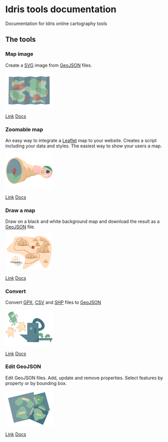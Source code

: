 # Idris tools documentation

Documentation for Idris online cartography tools

## The tools

### Map image

Create a [SVG](https://en.wikipedia.org/wiki/Scalable_Vector_Graphics) image from [GeoJSON](https://en.wikipedia.org/wiki/GeoJSON) files.

<img src="/img/tool-map-image.png" width="150" />

[Link](http://www.idris-maps.com/tools/image-map)
[Docs](/image-map)

### Zoomable map

An easy way to integrate a [Leaflet](http://leafletjs.com/) map to your website. Creates a script including your data and styles. The easiest way to show your users a map.

<img src="/img/tool-zoomable-map.png" width="150" />

[Link](http://www.idris-maps.com/tools/zoomable-map)
[Docs](/zoomable-map)

### Draw a map

Draw on a black and white background map and download the result as a [GeoJSON](https://en.wikipedia.org/wiki/GeoJSON) file.

<img src="/img/tool-draw.png" width="150" />

[Link](http://www.idris-maps.com/tools/draw-map)
[Docs](/draw-map)

### Convert

Convert [GPX](https://en.wikipedia.org/wiki/GPS_Exchange_Format), [CSV](https://en.wikipedia.org/wiki/Comma-separated_values) and [SHP](https://en.wikipedia.org/wiki/Shapefile) files to [GeoJSON](https://en.wikipedia.org/wiki/GeoJSON)

<img src="/img/tool-converter.png" width="150" />

[Link](http://www.idris-maps.com/tools/convert)
[Docs](/convert)

### Edit GeoJSON

Edit GeoJSON files. Add, update and remove properties. Select features by property or by bounding box.

<img src="/img/tool-query.png" width="150" />

[Link](http://www.idris-maps.com/tools/convert)
[Docs](/query)

